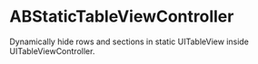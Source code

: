 ABStaticTableViewController
===========================

Dynamically hide rows and sections in static UITableView inside UITableViewController.

